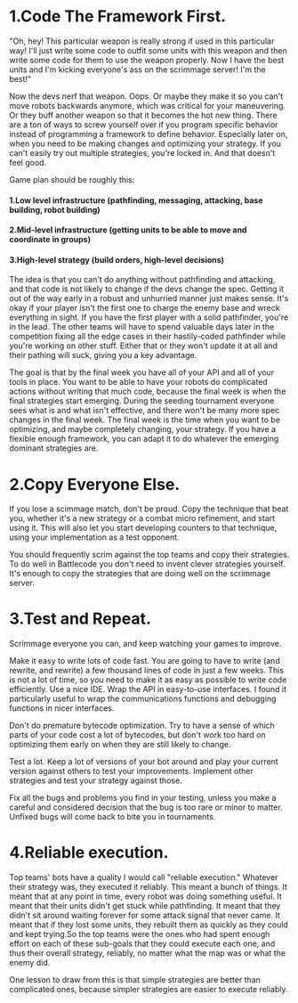 # 1.Code The Framework First.

"Oh, hey! This particular weapon is really strong if used in this particular way! I'll just write some code to outfit some units with this weapon and then write some code for them to use the weapon properly. Now I have the best units and I'm kicking everyone's ass on the scrimmage server! I'm the best!"

Now the devs nerf that weapon. Oops. Or maybe they make it so you can't move robots backwards anymore, which was critical for your maneuvering. Or they buff another weapon so that it becomes the hot new thing. There are a ton of ways to screw yourself over if you program specific behavior instead of programming a framework to define behavior. Especially later on, when you need to be making changes and optimizing your strategy. If you can't easily try out multiple strategies, you're locked in. And that doesn't feel good.

Game plan should be roughly this:
#### 1.Low level infrastructure (pathfinding, messaging, attacking, base building, robot building)
#### 2.Mid-level infrastructure (getting units to be able to move and coordinate in groups)
#### 3.High-level strategy (build orders, high-level decisions)

The idea is that you can't do anything without pathfinding and attacking, and that code is not likely to change if the devs change the spec. Getting it out of the way early in a robust and unhurried manner just makes sense. It's okay if your player isn't the first one to charge the enemy base and wreck everything in sight. If you have the first player with a solid pathfinder, you're in the lead. The other teams will have to spend valuable days later in the competition fixing all the edge cases in their hastily-coded pathfinder while you're working on other stuff. Either that or they won't update it at all and their pathing will suck, giving you a key advantage.

The goal is that by the final week you have all of your API and all of your tools in place. You want to be able to have your robots do complicated actions without writing that much code, because the final week is when the final strategies start emerging. During the seeding tournament everyone sees what is and what isn't effective, and there won't be many more spec changes in the final week. The final week is the time when you want to be optimizing, and maybe completely changing, your strategy. If you have a flexible enough framework, you can adapt it to do whatever the emerging dominant strategies are.

# 2.Copy Everyone Else.

If you lose a scimmage match, don't be proud. Copy the technique that beat you, whether it's a new strategy or a combat micro refinement, and start using it. This will also let you start developing counters to that technique, using your implementation as a test opponent.

You should frequently scrim against the top teams and copy their strategies. To do well in Battlecode you don't need to invent clever strategies yourself. It's enough to copy the strategies that are doing well on the scrimmage server.

# 3.Test and Repeat.

Scrimmage everyone you can, and keep watching your games to improve.

Make it easy to write lots of code fast. You are going to have to write (and rewrite, and rewrite) a few thousand lines of code in just a few weeks. This is not a lot of time, so you need to make it as easy as possible to write code efficiently. Use a nice IDE. Wrap the API in easy-to-use interfaces. I found it particularly useful to wrap the communications functions and debugging functions in nicer interfaces.

Don't do premature bytecode optimization. Try to have a sense of which parts of your code cost a lot of bytecodes, but don't work too hard on optimizing them early on when they are still likely to change.

Test a lot. Keep a lot of versions of your bot around and play your current version against others to test your improvements. Implement other strategies and test your strategy against those.

Fix all the bugs and problems you find in your testing, unless you make a careful and considered decision that the bug is too rare or minor to matter. Unfixed bugs will come back to bite you in tournaments.

# 4.Reliable execution.

Top teams' bots have a quality I would call "reliable execution." Whatever their strategy was, they executed it reliably. This meant a bunch of things. It meant that at any point in time, every robot was doing something useful. It meant that their units didn't get stuck while pathfinding. It meant that they didn't sit around waiting forever for some attack signal that never came. It meant that if they lost some units, they rebuilt them as quickly as they could and kept trying.So the top teams were the ones who had spent enough effort on each of these sub-goals that they could execute each one, and thus their overall strategy, reliably, no matter what the map was or what the enemy did.

One lesson to draw from this is that simple strategies are better than complicated ones, because simpler strategies are easier to execute reliably.


